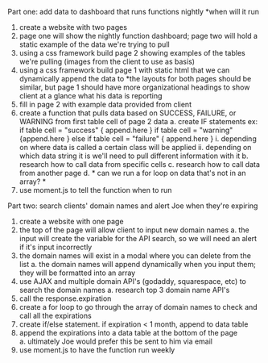 Part one:
add data to dashboard that runs functions nightly 
	*when will it run
1. create a website with two pages
2. page one will show the nightly function dashboard; page two will hold a static example of the data we're trying to pull
3. using a css framework build page 2 showing examples of the tables we're pulling (images from the client to use as basis)
4. using a css framework build page 1 with static html that we can dynamically append the data to *the layouts for both pages should be similar, but page 1 should have more organizational headings to show client at a glance what his data is reporting
5. fill in page 2 with example data provided from client 
6. create a function that pulls data based on SUCCESS, FAILURE, or WARNING from first table cell of page 2 data	
	a. create IF statements ex: if table cell = "success" { append.here } if table cell = "warning" {append.here } else if table cell = "failure" { append.here }
		i. depending on where data is called a certain class will be applied
		ii. depending on which data string it is we'll need to pull different information with it
	b. research how to call data from specific cells
	c. research how to call data from another page
	d. * can we run a for loop on data that's not in an array? *
7. use moment.js to tell the function when to run


Part two:
search clients' domain names and alert Joe when they're expiring

1. create a website with one page
2. the top of the page will allow client to input new domain names 
	a. the input will create the variable for the API search, so we will need an alert if it's input incorrectly
3. the domain names will exist in a modal where you can delete from the list
	a. the domain names will append dynamically when you input them; they will be formatted into an array
4. use AJAX and multiple domain API's (godaddy, squarespace, etc) to search the domain names
	a. research top 3 domain name API's 
5. call the response.expiration 
6. create a for loop to go through the array of domain names to check and call all the expirations
7. create if/else statement. if expiration < 1 month, append to data table
7. append the expirations into a data table at the bottom of the page	
	a. ultimately Joe would prefer this be sent to him via email
8. use moment.js to have the function run weekly